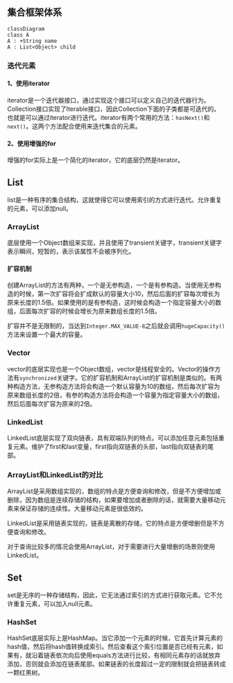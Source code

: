 

## 集合框架体系

```mermaid
classDiagram
class A
A : +String name
A : List<Object> child 
```



### 迭代元素

#### 1、使用iterator

iterator是一个迭代器接口，通过实现这个接口可以定义自己的迭代器行为。Collection接口实现了Iterable接口，因此Collection下面的子类都是可迭代的。也就是可以通过iterator进行迭代。iterator有两个常用的方法：`hasNext()`和`next()`。这两个方法配合使用来迭代集合的元素。

#### 2、使用增强的for

增强的for实际上是一个简化的iterator，它的底层仍然是iterator。

## List

list是一种有序的集合结构，这就使得它可以使用索引的方式进行迭代。允许重复的元素，可以添加null。

### ArrayList

底层使用一个Object数组来实现，并且使用了transient关键字，transient关键字表示瞬间，短暂的，表示该属性不会被序列化。

#### 扩容机制

创建ArrayList的方法有两种，一个是无参构造，一个是有参构造。当使用无参构造的时候，第一次扩容将会扩成默认的容量大小10，然后后面的扩容每次增长为原来长度的1.5倍。如果使用的是有参构造，这时候会构造一个指定容量大小的数组，后面每次扩容的时候会增长为原来数组长度的1.5倍。

扩容并不是无限制的，当达到`Integer.MAX_VALUE-8`之后就会调用`hugeCapacity()`方法来设置一个最大的容量。

### Vector

vector的底层实现也是一个Object数组，vector是线程安全的。Vector的操作方法有`synchronized`关键字。它的扩容机制和ArrayList的扩容机制是类似的。有两种构造方法，无参构造方法将会构造一个默认容量为10的数组，然后每次扩容为原来数组长度的2倍，有参的构造方法将会构造一个容量为指定容量大小的数组，然后后面每次扩容为原来的2倍。

### LinkedList

LinkedList底层实现了双向链表，具有双端队列的特点。可以添加任意元素包括重复元素。维护了first和last变量，first指向双链表的头部，last指向双链表的尾部。

### ArrayList和LinkedList的对比

ArrayList是采用数组实现的，数组的特点是方便查询和修改，但是不方便增加或删除，因为数组是连续存储的结构，如果要增加或者删除的话，就需要大量移动元素来保证存储的连续性。大量移动元素是很低效的。

LinkedList是采用链表实现的，链表是离散的存储，它的特点是方便增删但是不方便查询和修改。

对于查询比较多的情况会使用ArrayList，对于需要进行大量增删的场景则使用LinkedList。

## Set

set是无序的一种存储结构，因此，它无法通过索引的方式进行获取元素。它不允许重复元素，可以加入null元素。

### HashSet

HashSet底层实际上是HashMap。当它添加一个元素的时候，它首先计算元素的hash值，然后将hash值转换成索引。然后查看这个索引位置是否已经有元素，如果有，就沿着链表依次向后使用equals方法进行比较，有相同元素存的话就放弃添加，否则就会添加在链表尾部。如果链表的长度超过一定的限制就会把链表转成一颗红黑树。

